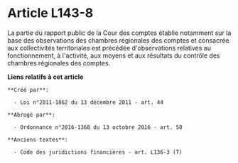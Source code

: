 # Article L143-8

La partie du rapport public de la Cour des comptes établie notamment sur la base des observations des chambres régionales des
comptes et consacrée aux collectivités territoriales est précédée d'observations relatives au fonctionnement, à l'activité,
aux moyens et aux résultats du contrôle des chambres régionales des comptes.

**Liens relatifs à cet article**

	**Créé par**:

	  - Loi n°2011-1862 du 13 décembre 2011 - art. 44

	**Abrogé par**:

	  - Ordonnance n°2016-1360 du 13 octobre 2016 - art. 50

	**Anciens textes**:

	  - Code des juridictions financières - art. L136-3 (T)
